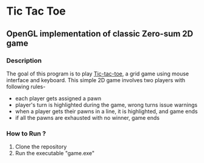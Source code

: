 # Tic Tac Toe

## OpenGL implementation of classic Zero-sum 2D game

### Description

The goal of this program is to play [Tic-tac-toe](https://en.wikipedia.org/wiki/Tic-tac-toe), a grid game using mouse interface and keyboard. This simple 2D game involves two players with following rules- 
 - each player gets assigned a pawn
 - player's turn is highlighted during the game, wrong turns issue warnings
 - when a player gets their pawns in a line, it is highlighted, and game ends
 - if all the pawns are exhausted with no winner, game ends
 
 
 ### How to Run ?

1. Clone the repository
2. Run the executable "game.exe"


